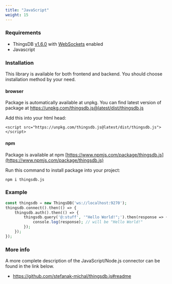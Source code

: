 ```yaml
---
title: "JavaScript"
weight: 15
---
```


### Requirements

- ThingsDB [v1.6.0](https://github.com/thingsdb/ThingsDB/releases/tag/v1.6.0) with [WebSockets](../websocket) enabled
- Javascript

### Installation

This library is available for both frontend and backend. You should choose installation method by your need.

#### browser
Package is automatically available at unpkg. You can find latest version of package at https://unpkg.com/thingsdb.js@latest/dist/thingsdb.js

Add this into your html head:
```
<script src="https://unpkg.com/thingsdb.js@latest/dist/thingsdb.js"></script>
```

#### npm
Package is available at npm [https://www.npmjs.com/package/thingsdb.js](https://www.npmjs.com/package/thingsdb.js)

Run this command to install package into your project:
```
npm i thingsdb.js
```

### Example

```php
const thingsdb = new ThingsDB('ws://localhost:9270');
thingsdb.connect().then(() => {
    thingsdb.auth().then(() => {
        thingsdb.query('@:stuff', '"Hello World!";').then(response => {
            console.log(response); // will be "Hello World!"
        });
    });
});
```

### More info

A more complete description of the JavaScript/Node.js connector can be found in the link below.

- https://github.com/stefanak-michal/thingsdb.js#readme
